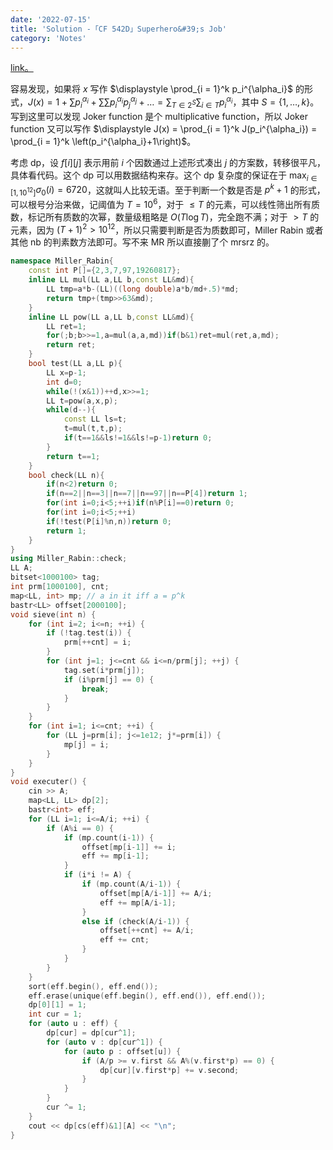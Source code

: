 ```yaml
---
date: '2022-07-15'
title: 'Solution -「CF 542D」Superhero&#39;s Job'
category: 'Notes'
---
```


[link。](http://codeforces.com/problemset/problem/542/D)

容易发现，如果将 $x$ 写作 $\displaystyle \prod_{i = 1}^k p_i^{\alpha_i}$ 的形式，$\displaystyle J(x) = 1+\sum p_i^{\alpha_i}+\sum\sum p_i^{\alpha_i}p_j^{\alpha_j}+\dots = \sum_{T \in 2^S} \sum_{i \in T} p_i^{\alpha_i}$，其中 $S = \{1, \dots, k\}$。写到这里可以发现 Joker function 是个 multiplicative function，所以 Joker function 又可以写作 $\displaystyle J(x) = \prod_{i = 1}^k J(p_i^{\alpha_i}) = \prod_{i = 1}^k \left(p_i^{\alpha_i}+1\right)$。

考虑 dp，设 $f[i][j]$ 表示用前 $i$ 个因数通过上述形式凑出 $j$ 的方案数，转移很平凡，具体看代码。这个 dp 可以用数据结构来存。这个 dp 复杂度的保证在于 $\displaystyle \max_{i \in [1, 10^{12}]} {\sigma_0(i)} = 6720$，这就叫人比较无语。至于判断一个数是否是 $p^k+1$ 的形式，可以根号分治来做，记阈值为 $T = 10^6$，对于 $\leqslant T$ 的元素，可以线性筛出所有质数，标记所有质数的次幂，数量级粗略是 $O(T\log T)$，完全跑不满；对于 $> T$ 的元素，因为 $(T+1)^2 > 10^{12}$，所以只需要判断是否为质数即可，Miller Rabin 或者其他 nb 的判素数方法即可。写不来 MR 所以直接蒯了个 mrsrz 的。

```cpp
namespace Miller_Rabin{
	const int P[]={2,3,7,97,19260817};
	inline LL mul(LL a,LL b,const LL&md){
		LL tmp=a*b-(LL)((long double)a*b/md+.5)*md;
		return tmp+(tmp>>63&md);
	} 
	inline LL pow(LL a,LL b,const LL&md){
		LL ret=1;
		for(;b;b>>=1,a=mul(a,a,md))if(b&1)ret=mul(ret,a,md);
		return ret;
	}
	bool test(LL a,LL p){
		LL x=p-1;
		int d=0;
		while(!(x&1))++d,x>>=1;
		LL t=pow(a,x,p);
		while(d--){
			const LL ls=t;
			t=mul(t,t,p);
			if(t==1&&ls!=1&&ls!=p-1)return 0;
		}
		return t==1;
	}
	bool check(LL n){
		if(n<2)return 0;
		if(n==2||n==3||n==7||n==97||n==P[4])return 1;
		for(int i=0;i<5;++i)if(n%P[i]==0)return 0;
		for(int i=0;i<5;++i)
		if(!test(P[i]%n,n))return 0;
		return 1;
	}
}
using Miller_Rabin::check;
LL A;
bitset<1000100> tag;
int prm[1000100], cnt;
map<LL, int> mp; // a in it iff a = p^k
bastr<LL> offset[2000100];
void sieve(int n) {
    for (int i=2; i<=n; ++i) {
        if (!tag.test(i)) {
            prm[++cnt] = i;
        }
        for (int j=1; j<=cnt && i<=n/prm[j]; ++j) {
            tag.set(i*prm[j]);
            if (i%prm[j] == 0) {
                break;
            }
        }
    }
    for (int i=1; i<=cnt; ++i) {
        for (LL j=prm[i]; j<=1e12; j*=prm[i]) {
            mp[j] = i;
        }
    }
}
void executer() {
    cin >> A;
    map<LL, LL> dp[2];
    bastr<int> eff;
    for (LL i=1; i<=A/i; ++i) {
        if (A%i == 0) {
            if (mp.count(i-1)) {
                offset[mp[i-1]] += i;
                eff += mp[i-1];
            }
            if (i*i != A) {
                if (mp.count(A/i-1)) {
                    offset[mp[A/i-1]] += A/i;
                    eff += mp[A/i-1];
                }
                else if (check(A/i-1)) {
                    offset[++cnt] += A/i;
                    eff += cnt;
                }
            }
        }
    }
    sort(eff.begin(), eff.end());
    eff.erase(unique(eff.begin(), eff.end()), eff.end());
    dp[0][1] = 1;
    int cur = 1;
    for (auto u : eff) {
        dp[cur] = dp[cur^1];
        for (auto v : dp[cur^1]) {
            for (auto p : offset[u]) {
                if (A/p >= v.first && A%(v.first*p) == 0) {
                    dp[cur][v.first*p] += v.second;
                }
            }
        }
        cur ^= 1;
    }
    cout << dp[cs(eff)&1][A] << "\n";
}
```